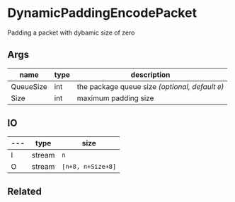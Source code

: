 # DynamicPaddingEncodePacket

Padding a packet with dybamic size of zero

## Args

| name      | type | description                                      |
| --------- | ---- | ------------------------------------------------ |
| QueueSize | int  | the package queue size _(optional, default `0`)_ |
| Size      | int  | maximum padding size                             |


## IO

| --- | type   | size             |
| --- | ------ | ---------------- |
| I   | stream | `n`              |
| O   | stream | `[n+8, n+Size+8]` |

## Related
